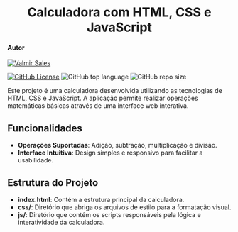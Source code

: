 <h1 align="center">Calculadora com HTML, CSS e JavaScript</h1>

#### Autor

[![Valmir Sales](https://img.shields.io/badge/Valmir%20Sales%20Gama-gray?style=flat-square&logo=github&logoColor=white&logoWidth=20&link=https://github.com/ValmirSGama)](https://github.com/ValmirSGama)

[![GitHub License](https://img.shields.io/npm/l/react)](https://github.com/ValmirSGama/calculadora/blob/main/LICENSE)
![GitHub top language](https://img.shields.io/github/languages/top/ValmirSGama/calculadora)
![GitHub repo size](https://img.shields.io/github/repo-size/ValmirSGama/calculadora)

Este projeto é uma calculadora desenvolvida utilizando as tecnologias de HTML, CSS e JavaScript. A aplicação permite realizar operações matemáticas básicas através de uma interface web interativa.

## Funcionalidades

- **Operações Suportadas**: Adição, subtração, multiplicação e divisão.
- **Interface Intuitiva**: Design simples e responsivo para facilitar a usabilidade.

## Estrutura do Projeto

- **index.html**: Contém a estrutura principal da calculadora.
- **css/**: Diretório que abriga os arquivos de estilo para a formatação visual.
- **js/**: Diretório que contém os scripts responsáveis pela lógica e interatividade da calculadora.
